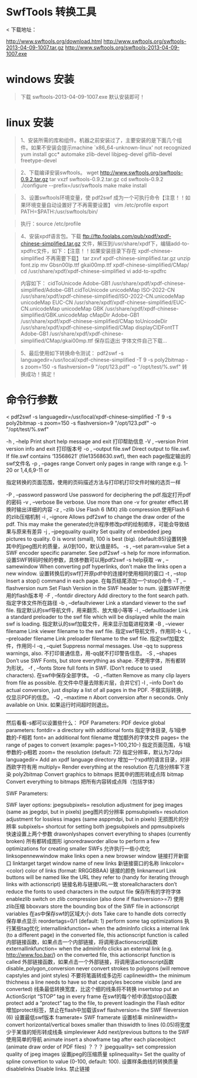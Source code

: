 

# SwfTools 转换工具

< 下载地址：

http://www.swftools.org/download.html
http://www.swftools.org/swftools-2013-04-09-1007.tar.gz
http://www.swftools.org/swftools-2013-04-09-1007.exe


# windows 安装

> 下载 swftools-2013-04-09-1007.exe 默认安装即可！


# linux 安装

> 1、安装所需的库和组件。机器之前安装过了，主要安装的是下面几个组件。如果不安装会提示machine `x86_64-unknown-linux' not recognized
yum install gcc* automake zlib-devel libjpeg-devel giflib-devel freetype-devel

> 2、下载编译安装swftools。
wget http://www.swftools.org/swftools-0.9.2.tar.gz
tar vxzf swftools-0.9.2.tar.gz
cd swftools-0.9.2
./configure --prefix=/usr/swftools
make
make install

> 3、设置swftools环境变量，使 pdf2swf 成为一个可执行命令【注意！！如果环境变量自动设置好了不再需要设置】
vim /etc/profile
export PATH=$PATH:/usr/swftools/bin/

> 执行：source /etc/profile

> 4、安装xpdf语言包。下载  ftp://ftp.foolabs.com/pub/xpdf/xpdf-chinese-simplified.tar.gz 文件，解压到/usr/share/xpdf下，编辑add-to-xpdfrc文件，如下：【注意！！如果安装目录下存在 xpdf-chinese-simplified 不再需要下载】
  tar zxvf xpdf-chinese-simplified.tar.gz
  unzip font.zip
  mv Gbsn00lp.ttf gkai00mp.ttf xpdf-chinese-simplified/CMap/
  cd /usr/share/xpdf/xpdf-chinese-simplified
  vi add-to-xpdfrc
  
> 内容如下：
cidToUnicode   Adobe-GB1       /usr/share/xpdf/xpdf-chinese-simplified/Adobe-GB1.cidToUnicode
unicodeMap     ISO-2022-CN     /usr/share/xpdf/xpdf-chinese-simplified/ISO-2022-CN.unicodeMap
unicodeMap     EUC-CN          /usr/share/xpdf/xpdf-chinese-simplified/EUC-CN.unicodeMap
unicodeMap     GBK             /usr/share/xpdf/xpdf-chinese-simplified/GBK.unicodeMap
cMapDir        Adobe-GB1       /usr/share/xpdf/xpdf-chinese-simplified/CMap
toUnicodeDir                   /usr/share/xpdf/xpdf-chinese-simplified/CMap
displayCIDFontTT Adobe-GB1 	   /usr/share/xpdf/xpdf-chinese-simplified/CMap/gkai00mp.ttf
保存后退出
字体文件自己下载…

> 5、最后使用如下转换命令测试：
pdf2swf -s languagedir=/usr/local/xpdf-chinese-simplified -T 9 -s poly2bitmap -s zoom=150 -s flashversion=9 "/opt/123.pdf" -o "/opt/test/%.swf"
转换成功！搞定！

 
 
# 命令行参数

< pdf2swf -s languagedir=/usr/local/xpdf-chinese-simplified -T 9 -s poly2bitmap -s zoom=150 -s flashversion=9 "/opt/123.pdf" -o "/opt/test/%.swf"


-h , –help                      Print short help message and exit              打印帮助信息 
-V , –version                Print version info and exit                        打印版本号 
-o , –output file.swf         Direct output to file.swf. If file.swf contains ‘13568621′ (file13568630.swf), then each page指定输出的swf文件名 
-p , –pages range             Convert only pages in range with range e.g. 1-20 
or 1,4,6,9-11 or 

指定转换的页面范围，使用的页码描述方法与打印机打印文件时候的选页一样 

-P , –password password       Use password for deciphering the pdf.指定打开pdf的密码 
-v , –verbose                 Be verbose. Use more than one -v for greater effect.转换时输出详细的内容 
-z , –zlib                    Use Flash 6 (MX) zlib compression.使用Flash 6的zlib压缩机制 
-i , –ignore                  Allows pdf2swf to change the draw order of the pdf. This may make the generated允许程序修改pdf的绘制顺序，可能会导致结果与原来有差异 
-j , –jpegquality quality     Set quality of embedded jpeg pictures to quality. 0 is worst (small), 100 is best (big). (default:85)设置转换其中的jpeg图片的质量，从0到100，默认值是85。 
-s , –set param=value         Set a SWF encoder specific parameter.  See pdf2swf -s help for more information.  设置SWF转码时候的参数，具体参数可以用pdf2swf -s help获取 
-w , –samewindow              When converting pdf hyperlinks, don’t make the links open a new window.        设置转换后的swf打开原pdf中的连接时使用相同的窗口 
-t , –stop                    Insert a stop() command in each page.            在每页结尾添加一个stop()命令 
-T , –flashversion num        Set Flash Version in the SWF header to num.         设置SWF所使用的flash版本号 
-F , –fontdir directory       Add directory to the font search path.                    指定字体文件所在路径 
-b , –defaultviewer           Link a standard viewer to the swf file.             指定默认的swf导航文件，用来翻页、放大缩小等等 
-l , –defaultloader           Link a standard preloader to the swf file which will be displayed while the main swf is loading.     指定默认的swf加载文件，用来显示加载进程效果 
-B , –viewer filename         Link viewer filename to the swf file.   指定swf导航文件，作用同-b 
-L , –preloader filename      Link preloader filename to the swf file.      指定swf加载文件，作用同-l 
-q , –quiet                   Suppress normal messages.  Use -qq to suppress warnings, also.  不打印普通信息，用-qq就不打印警告信息。 
-S , –shapes                  Don’t use SWF Fonts, but store everything as shape. 不使用字体，所有都转为形状。 
-f , –fonts                   Store full fonts in SWF. (Don’t reduce to used characters). 在swf中保存全部字体。 
-G , –flatten                 Remove as many clip layers from file as possible. 在文件中尽量去除影片层，合并它们 
-I , –info                    Don’t do actual conversion, just display a list of all pages in the PDF. 不做实际转换，仅显示PDF的信息。 
-Q , –maxtime n               Abort conversion after n seconds. Only available on Unix. 如果运行时间超时则退出。 

-------------------------------------------------------------------------------- 
然后看看-s都可以设置些什么： 
PDF Parameters: 
PDF device global parameters: 
fontdir= a directory with additional fonts 指定字体目录, 与1级参数的-F相若 
font= an additional font filename 增加额外的字体文件 
pages= the range of pages to convert (example: pages=1-100,210-) 指定页面范围，与1级参数的-p相若 
zoom= the resolution (default: 72) 指定分辨率，默认为72dpi 
languagedir= Add an xpdf language directory 增加一个xpdf的语言目录，对非西欧字符有用 
multiply= Render everything at the resolution 在几倍分辨率下渲染 
poly2bitmap Convert graphics to bitmaps 把其中的图形转成点阵 
bitmap Convert everything to bitmaps 把所有内容转成点阵（包括字体） 

SWF Parameters: 

SWF layer options: 
jpegsubpixels=<pixels> resolution adjustment for jpeg images (same as jpegdpi, but in pixels) jpeg图片的分辨率 
ppmsubpixels=<pixels> resolution adjustment for  lossless images (same asppmdpi, but in pixels) 无损图片的分辨率 
subpixels=<pixels>     shortcut for setting both jpegsubpixels and ppmsubpixels 快速设置上两个参数 
drawonlyshapes           convert everything to shapes (currently broken) 所有都转成图形 
ignoredraworder         allow to perform a few optimizations for creating smaller SWFs 允许执行一些小优化 
linksopennewwindow   make links open a new browser window 链接打开新窗口 
linktarget                  target window name of new links       新链接窗口的名称 
linkcolor=<color)        color of links (format: RRGGBBAA)    链接的颜色 
linknameurl         Link buttons will be named like the URL they refer to (handy for iterating through links with actionscript)   链接名称与链接URL一致 
storeallcharacters      don’t reduce the fonts to used characters in the output file 保存所有的字符字体 
enablezlib                switch on zlib compression (also done if flashversion>=7) 使用zlib压缩 
bboxvars                 store the bounding box of the SWF file in actionscript variables 在as中保存swf的区域大小 
dots                        Take care to handle dots correctly 保存单点显示 
reordertags=0/1     (default: 1) perform some tag optimizations 执行某些tag优化 
internallinkfunction=<name> when the adminInfo clicks a internal link (to a different page) in the converted file, this actionscript function is called 内部链接函数，如果点击一个内部链接，将调用该actionscript函数 
externallinkfunction=<name> when the adminInfo clicks an external link (e.g. http://www.foo.bar/) on the converted file, this actionscript function is called 外部链接函数，如果点击一个外部链接，将调用该actionscript函数 
disable_polygon_conversion  never convert strokes to polygons (will remove capstyles and joint styles) 不要将笔画转成多边形 
caplinewidth=<width>        the minimum thichness a line needs to have so that capstyles become visible (and are converted)           线条最低转换宽度，比这个细的线条将不转换 
insertstop                  put an ActionScript “STOP” tag in every frame 在swf的每个桢中添加stop()函数 
protect                     add a “protect” tag to the file, to prevent loadingin the Flash editor 增加protect标签，禁止在flash中加载该swf 
flashversion=<version>  the SWF fileversion (6) 设置最低swf版本 
framerate=<fps>         SWF framerate  设置桢率 
minlinewidth=<width>  convert horizontal/vertical boxes smaller than thiswidth to lines (0.05)将宽度少于某值的矩形转成线条 
simpleviewer     Add next/previous buttons to the SWF 使用简单的导航 
animate           insert a showframe tag after each placeobject (animate draw order of PDF files) ？？？ 
jpegquality=<quality>  set compression quality of jpeg images 设置jpeg的压缩质量 
splinequality=<value>  Set the quality of spline convertion to value (0-100, default: 100). 设置样条曲线的转换质量 
disablelinks                Disable links.  禁止链接 


